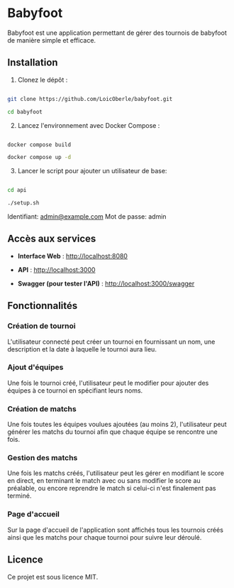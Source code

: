
# Babyfoot

  

Babyfoot est une application permettant de gérer des tournois de babyfoot de manière simple et efficace.

  

## Installation

  

1. Clonez le dépôt :

```sh

git clone https://github.com/LoicOberle/babyfoot.git

cd babyfoot

```

  

2. Lancez l'environnement avec Docker Compose :

```sh

docker compose build

docker compose up -d

```

  

3. Lancer le script pour ajouter un utilisateur de base:

```sh

cd api

./setup.sh

```

Identifiant: admin@example.com
Mot de passe: admin


## Accès aux services

  

-  **Interface Web** : [http://localhost:8080](http://localhost:8080)

-  **API** : [http://localhost:3000](http://localhost:3000)

-  **Swagger (pour tester l'API)** : [http://localhost:3000/swagger](http://localhost:3000/swagger)

  
  

## Fonctionnalités

  

### Création de tournoi

L'utilisateur connecté peut créer un tournoi en fournissant un nom, une description et la date à laquelle le tournoi aura lieu.

  

### Ajout d'équipes

Une fois le tournoi créé, l'utilisateur peut le modifier pour ajouter des équipes à ce tournoi en spécifiant leurs noms.

### Création de matchs

Une fois toutes les équipes voulues ajoutées (au moins 2), l'utilisateur peut générer les matchs du tournoi afin que chaque équipe se rencontre une fois.

### Gestion des matchs

Une fois les matchs créés, l'utilisateur peut les gérer en modifiant le score en direct, en terminant le match avec ou sans modifier le score au préalable, ou encore reprendre le match si celui-ci n'est finalement pas terminé.

### Page d'accueil

Sur la page d'accueil de l'application sont affichés tous les tournois créés ainsi que les matchs pour chaque tournoi pour suivre leur déroulé.

## Licence

Ce projet est sous licence MIT.
